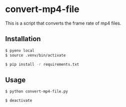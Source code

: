 # convert-mp4-file
This is a script that converts the frame rate of mp4 files.

## Installation

```sh
$ pyenv local
$ source .venv/bin/activate
```

```sh
$ pip install -r requirements.txt
```

## Usage
```sh
$ python convert-mp4-file.py
```

```sh
$ deactivate
```
